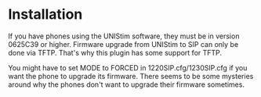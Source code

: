 # Installation

If you have phones using the UNIStim software, they must be in
version 0625C39 or higher. Firmware upgrade from UNIStim to SIP can only
be done via TFTP. That's why this plugin has some support for TFTP.

You might have to set MODE to FORCED in 1220SIP.cfg/1230SIP.cfg if you
want the phone to upgrade its firmware. There seems to be some mysteries
around why the phones don't want to upgrade their firmware sometimes.
